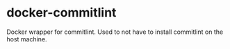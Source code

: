 # docker-commitlint

Docker wrapper for commitlint.
Used to not have to install commitlint on the host machine.

